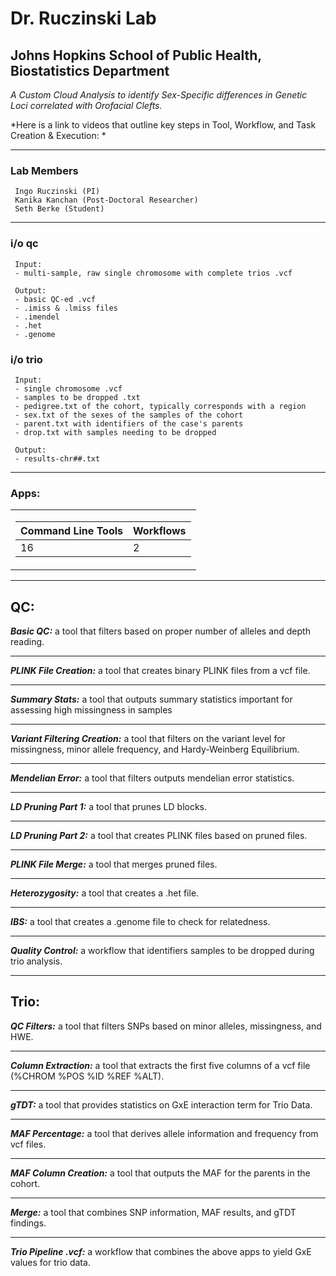 # Dr. Ruczinski Lab
## Johns Hopkins School of Public Health, Biostatistics Department

*A Custom Cloud Analysis to identify Sex-Specific differences in Genetic Loci correlated with Orofacial Clefts.*

*Here is a link to videos that outline key steps in Tool, Workflow, and Task Creation & Execution: *

 ---


### Lab Members

     Ingo Ruczinski (PI)
     Kanika Kanchan (Post-Doctoral Researcher)
     Seth Berke (Student)

-----
### i/o qc

     Input:
     - multi-sample, raw single chromosome with complete trios .vcf
     
     Output:
     - basic QC-ed .vcf
     - .imiss & .lmiss files
     - .imendel
     - .het
     - .genome

### i/o trio

     Input:
     - single chromosome .vcf
     - samples to be dropped .txt
     - pedigree.txt of the cohort, typically corresponds with a region
     - sex.txt of the sexes of the samples of the cohort
     - parent.txt with identifiers of the case's parents
     - drop.txt with samples needing to be dropped
     
     Output:
     - results-chr##.txt

-----

### Apps:

<table>
<tr><td>

Command Line Tools | Workflows
--|--
16 | 2 

</td></tr> 
</table>

-----
## QC:

***Basic QC:*** a tool that filters based on proper number of alleles and depth reading.

-----

***PLINK File Creation:*** a tool that creates binary PLINK files from a vcf file.

-----

***Summary Stats:*** a tool that outputs summary statistics important for assessing high missingness in samples

-----

***Variant Filtering Creation:*** a tool that filters on the variant level for missingness, minor allele frequency, and Hardy-Weinberg Equilibrium.

-----

***Mendelian Error:*** a tool that filters outputs mendelian error statistics.

-----

***LD Pruning Part 1:*** a tool that prunes LD blocks.

-----

***LD Pruning Part 2:*** a tool that creates PLINK files based on pruned files.

-----

***PLINK File Merge:*** a tool that merges pruned files.

-----

***Heterozygosity:*** a tool that creates a .het file.

-----

***IBS:*** a tool that creates a .genome file to check for relatedness.

-----

***Quality Control:*** a workflow that identifiers samples to be dropped during trio analysis.

-----

## Trio:

***QC Filters:*** a tool that filters SNPs based on minor alleles, missingness, and HWE.

-----

***Column Extraction:*** a tool that extracts the first five columns of a vcf file (%CHROM %POS %ID %REF %ALT).

-----

***gTDT:*** a tool that provides statistics on GxE interaction term for Trio Data.

-----


***MAF Percentage:*** a tool that derives allele information and frequency from vcf files.

-----

***MAF Column Creation:*** a tool that outputs the MAF for the parents in the cohort.

-----

***Merge:*** a tool that combines SNP information, MAF results, and gTDT findings.

-----

***Trio Pipeline .vcf:*** a workflow that combines the above apps to yield GxE values for trio data.

